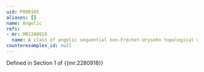 ```yaml
---
uid: P000105
aliases: []
name: Angelic
refs:
- mr: MR2280918
  name: A class of angelic sequential non-Fréchet-Urysohn topological groups
counterexamples_id: null
---
```

Defined in Section 1 of {{mr:2280918}}
